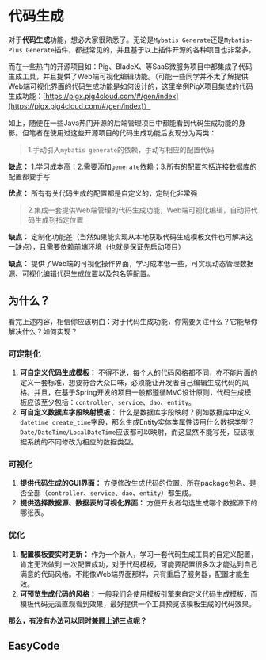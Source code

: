 # 代码生成

对于**代码生成**功能，想必大家很熟悉了。无论是`Mybatis Generate`还是`Mybatis-Plus Generate`插件，都挺常见的，并且基于以上插件开源的各种项目也非常多。

而在一些热门的开源项目如：Pig、BladeX、等SaaS微服务项目中都集成了代码生成工具，并且提供了Web端可视化编辑功能。（可能一些同学并不太了解提供Web端可视化界面的代码生成功能是如何设计的，这里举例PigX项目集成的代码生成功能：[https://pigx.pig4cloud.com/#/gen/index](https://pigx.pig4cloud.com/#/gen/index)）

如上，随便在一些Java热门开源的后端管理项目中都能看到代码生成功能的身影。但笔者在使用过这些开源项目的代码生成功能后发现分为两类：

> 1.手动引入`mybatis generate`的依赖，手动写相应的配置代码

**缺点：** 1.学习成本高；2.需要添加`generate`依赖；3.所有的配置包括连接数据库的配置都要手写

**优点：** 所有有关代码生成的配置都是自定义的，定制化非常强

> 2.集成一套提供Web端管理的代码生成功能，Web端可视化编辑，自动将代码生成到指定位置

**缺点：** 定制化功能差（当然如果能实现从本地获取代码生成模板文件也可解决这一缺点），且需要依赖前端环境（也就是保证先启动项目）

**缺点：** 提供了Web端的可视化操作界面，学习成本低一些，可实现动态管理数据源、可视化编辑代码生成位置以及包名等配置。

## 为什么？

看完上述内容，相信你应该明白：对于代码生成功能，你需要关注什么？它能帮你解决什么？如何实现？

### 可定制化

1. **可自定义代码生成模板：** 不得不说，每个人的代码风格都不同，亦不能片面的定义一套标准，想要符合大众口味，必须能让开发者自己编辑生成代码的风格。并且，在基于Spring开发的项目一般都遵循MVC设计原则，代码生成模板应该至少包括：`controller`、`service`、`dao`、`entity`。
2. **可自定义数据库字段映射模板：** 什么是数据库字段映射？例如数据库中定义`datetime create_time`字段，那么生成Entity实体类属性该用什么数据类型？`Date/DateTime/LocalDateTime`应该都可以映射，而这显然不能写死，应该根据系统的不同修改为相应的数据类型。

### 可视化

1. **提供代码生成的GUI界面：** 方便修改生成代码的位置、所在package包名、是否全部（`controller`、`service`、`dao`、`entity`）都生成。
2. **提供选择数据源、数据表的可视化界面：** 方便开发者勾选生成哪个数据源下的哪张表。

### 优化

1. **配置模板要实时更新：** 作为一个新人，学习一套代码生成工具的自定义配置，肯定无法做到 一次配置成功，对于代码模板，可能要配置很多次才能达到自己满意的代码风格。不能像Web端界面那样，只有重启了服务器，配置才能生效。
2. **可预览生成代码的风格：** 一般我们会使用模板引擎来自定义代码生成模板，而模板代码无法直观看到效果，最好提供一个工具预览该模板生成的代码效果。

**那么，有没有办法可以同时兼顾上述三点呢？**

## EasyCode


